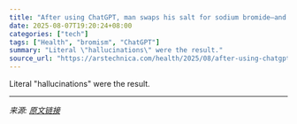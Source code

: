 ```yaml
---
title: "After using ChatGPT, man swaps his salt for sodium bromide—and suffers psychosis"
date: 2025-08-07T19:20:24+08:00
categories: ["tech"]
tags: ["Health", "bromism", "ChatGPT"]
summary: "Literal \"hallucinations\" were the result."
source_url: "https://arstechnica.com/health/2025/08/after-using-chatgpt-man-swaps-his-salt-for-sodium-bromide-and-suffers-psychosis/"
---
```


Literal "hallucinations" were the result.

---

*来源: [原文链接](https://arstechnica.com/health/2025/08/after-using-chatgpt-man-swaps-his-salt-for-sodium-bromide-and-suffers-psychosis/)*
